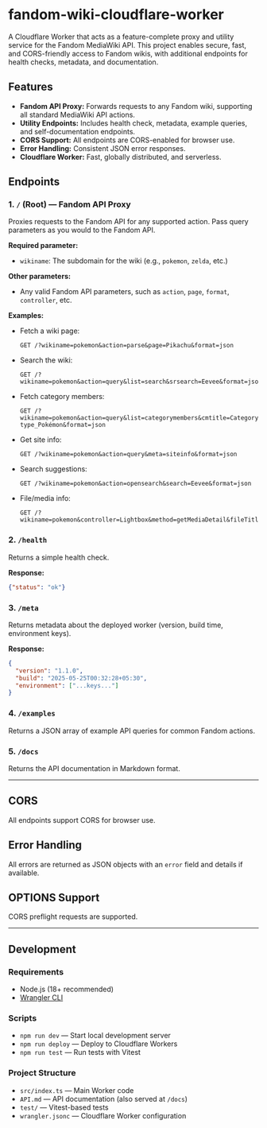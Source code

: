 # fandom-wiki-cloudflare-worker

A Cloudflare Worker that acts as a feature-complete proxy and utility service for the Fandom MediaWiki API. This project enables secure, fast, and CORS-friendly access to Fandom wikis, with additional endpoints for health checks, metadata, and documentation.

## Features

- **Fandom API Proxy:** Forwards requests to any Fandom wiki, supporting all standard MediaWiki API actions.
- **Utility Endpoints:** Includes health check, metadata, example queries, and self-documentation endpoints.
- **CORS Support:** All endpoints are CORS-enabled for browser use.
- **Error Handling:** Consistent JSON error responses.
- **Cloudflare Worker:** Fast, globally distributed, and serverless.

## Endpoints

### 1. `/` (Root) — Fandom API Proxy

Proxies requests to the Fandom API for any supported action. Pass query parameters as you would to the Fandom API.

**Required parameter:**
- `wikiname`: The subdomain for the wiki (e.g., `pokemon`, `zelda`, etc.)

**Other parameters:**
- Any valid Fandom API parameters, such as `action`, `page`, `format`, `controller`, etc.

**Examples:**
- Fetch a wiki page:
  ```
  GET /?wikiname=pokemon&action=parse&page=Pikachu&format=json
  ```
- Search the wiki:
  ```
  GET /?wikiname=pokemon&action=query&list=search&srsearch=Eevee&format=json
  ```
- Fetch category members:
  ```
  GET /?wikiname=pokemon&action=query&list=categorymembers&cmtitle=Category:Electric-type_Pokémon&format=json
  ```
- Get site info:
  ```
  GET /?wikiname=pokemon&action=query&meta=siteinfo&format=json
  ```
- Search suggestions:
  ```
  GET /?wikiname=pokemon&action=opensearch&search=Eevee&format=json
  ```
- File/media info:
  ```
  GET /?wikiname=pokemon&controller=Lightbox&method=getMediaDetail&fileTitle=Pikachu.png&format=json
  ```

### 2. `/health`

Returns a simple health check.

**Response:**
```json
{"status": "ok"}
```

### 3. `/meta`

Returns metadata about the deployed worker (version, build time, environment keys).

**Response:**
```json
{
  "version": "1.1.0",
  "build": "2025-05-25T00:32:28+05:30",
  "environment": ["...keys..."]
}
```

### 4. `/examples`

Returns a JSON array of example API queries for common Fandom actions.

### 5. `/docs`

Returns the API documentation in Markdown format.

---

## CORS

All endpoints support CORS for browser use.

## Error Handling

All errors are returned as JSON objects with an `error` field and details if available.

## OPTIONS Support

CORS preflight requests are supported.

---

## Development

### Requirements

- Node.js (18+ recommended)
- [Wrangler CLI](https://developers.cloudflare.com/workers/wrangler/)

### Scripts

- `npm run dev` — Start local development server
- `npm run deploy` — Deploy to Cloudflare Workers
- `npm run test` — Run tests with Vitest

### Project Structure

- `src/index.ts` — Main Worker code
- `API.md` — API documentation (also served at `/docs`)
- `test/` — Vitest-based tests
- `wrangler.jsonc` — Cloudflare Worker configuration


